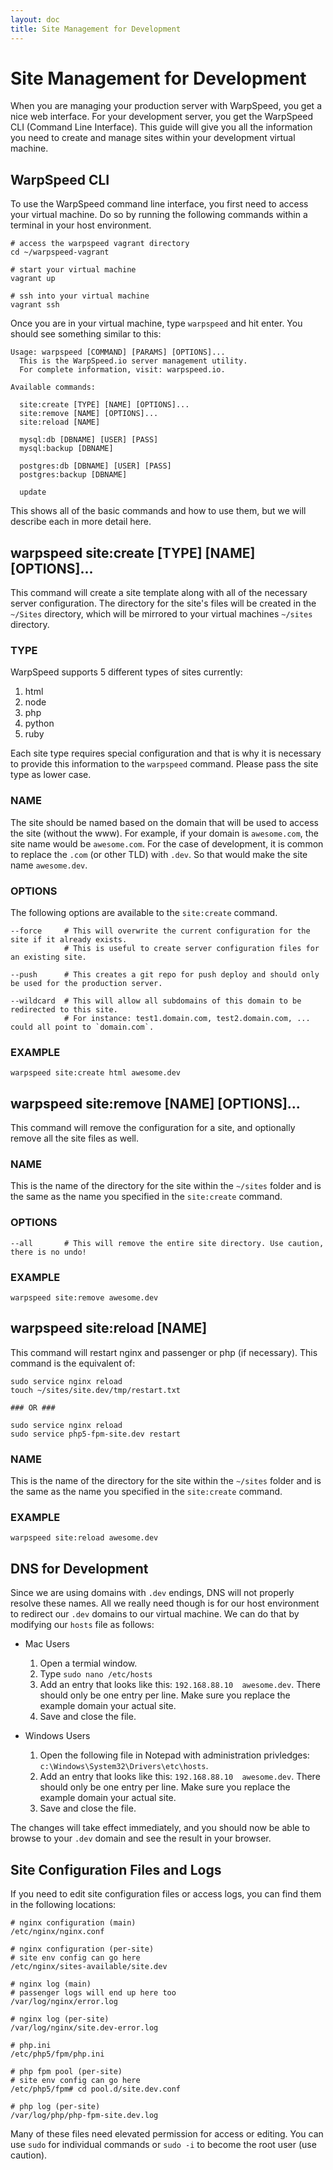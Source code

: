 ```yaml
---
layout: doc
title: Site Management for Development
---
```


# Site Management for Development

When you are managing your production server with WarpSpeed, you get a nice web interface. For your development server, you get the WarpSpeed CLI (Command Line Interface). This guide will give you all the information you need to create and manage sites within your development virtual machine.

## WarpSpeed CLI

To use the WarpSpeed command line interface, you first need to access your virtual machine. Do so by running the following commands within a terminal in your host environment.

    # access the warpspeed vagrant directory
    cd ~/warpspeed-vagrant

    # start your virtual machine
    vagrant up

    # ssh into your virtual machine
    vagrant ssh

Once you are in your virtual machine, type `warpspeed` and hit enter. You should see something similar to this:

    Usage: warpspeed [COMMAND] [PARAMS] [OPTIONS]...
      This is the WarpSpeed.io server management utility.
      For complete information, visit: warpspeed.io.

    Available commands:

      site:create [TYPE] [NAME] [OPTIONS]...
      site:remove [NAME] [OPTIONS]...
      site:reload [NAME]

      mysql:db [DBNAME] [USER] [PASS]
      mysql:backup [DBNAME]

      postgres:db [DBNAME] [USER] [PASS]
      postgres:backup [DBNAME]

      update


This shows all of the basic commands and how to use them, but we will describe each in more detail here.

## warpspeed site:create [TYPE] [NAME] [OPTIONS]...

This command will create a site template along with all of the necessary server configuration. The directory for the site's files will be created in the `~/Sites` directory, which will be mirrored to your virtual machines `~/sites` directory.

### TYPE

WarpSpeed supports 5 different types of sites currently:

1. html
2. node
3. php
4. python
5. ruby

Each site type requires special configuration and that is why it is necessary to provide this information to the `warpspeed` command. Please pass the site type as lower case.

### NAME

The site should be named based on the domain that will be used to access the site (without the www). For example, if your domain is `awesome.com`, the site name would be `awesome.com`. For the case of development, it is common to replace the `.com` (or other TLD) with `.dev`. So that would make the site name `awesome.dev`.

### OPTIONS

The following options are available to the `site:create` command.

    --force     # This will overwrite the current configuration for the site if it already exists.
                # This is useful to create server configuration files for an existing site.

    --push      # This creates a git repo for push deploy and should only be used for the production server.

    --wildcard  # This will allow all subdomains of this domain to be redirected to this site.
                # For instance: test1.domain.com, test2.domain.com, ... could all point to `domain.com`.

### EXAMPLE

    warpspeed site:create html awesome.dev

## warpspeed site:remove [NAME] [OPTIONS]...

This command will remove the configuration for a site, and optionally remove all the site files as well.

### NAME

This is the name of the directory for the site within the `~/sites` folder and is the same as the name you specified in the `site:create` command.

### OPTIONS

    --all       # This will remove the entire site directory. Use caution, there is no undo!

### EXAMPLE

    warpspeed site:remove awesome.dev

## warpspeed site:reload [NAME]

This command will restart nginx and passenger or php (if necessary). This command is the equivalent of:

    sudo service nginx reload
    touch ~/sites/site.dev/tmp/restart.txt

    ### OR ###

    sudo service nginx reload
    sudo service php5-fpm-site.dev restart

### NAME

This is the name of the directory for the site within the `~/sites` folder and is the same as the name you specified in the `site:create` command.

### EXAMPLE

    warpspeed site:reload awesome.dev

## DNS for Development

Since we are using domains with `.dev` endings, DNS will not properly resolve these names. All we really need though is for our host environment to redirect our `.dev` domains to our virtual machine. We can do that by modifying our `hosts` file as follows:

- Mac Users
    1. Open a termial window.
    1. Type `sudo nano /etc/hosts`
    1. Add an entry that looks like this: `192.168.88.10  awesome.dev`. There should only be one entry per line. Make sure you replace the example domain your actual site.
    1. Save and close the file.

- Windows Users
    1. Open the following file in Notepad with administration privledges: `c:\Windows\System32\Drivers\etc\hosts`.
    1. Add an entry that looks like this: `192.168.88.10  awesome.dev`. There should only be one entry per line. Make sure you replace the example domain your actual site.
    1. Save and close the file.

The changes will take effect immediately, and you should now be able to browse to your `.dev` domain and see the result in your browser.

## Site Configuration Files and Logs

If you need to edit site configuration files or access logs, you can find them in the following locations:

    # nginx configuration (main)
    /etc/nginx/nginx.conf

    # nginx configuration (per-site)
    # site env config can go here
    /etc/nginx/sites-available/site.dev

    # nginx log (main)
    # passenger logs will end up here too
    /var/log/nginx/error.log

    # nginx log (per-site)
    /var/log/nginx/site.dev-error.log

    # php.ini
    /etc/php5/fpm/php.ini

    # php fpm pool (per-site)
    # site env config can go here
    /etc/php5/fpm# cd pool.d/site.dev.conf

    # php log (per-site)
    /var/log/php/php-fpm-site.dev.log

Many of these files need elevated permission for access or editing. You can use `sudo` for individual commands or `sudo -i` to become the root user (use caution).
